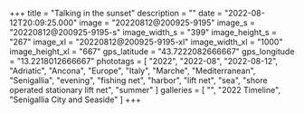 +++
title = "Talking in the sunset"
description = ""
date = "2022-08-12T20:09:25.000"
image = "20220812@200925-9195"
image_s = "20220812@200925-9195-s"
image_width_s = "399"
image_height_s = "267"
image_xl = "20220812@200925-9195-xl"
image_width_xl = "1000"
image_height_xl = "667"
gps_latitude = "43.7222082666667"
gps_longitude = "13.2218012666667"
phototags = [ "2022", "2022-08", "2022-08-12", "Adriatic", "Ancona", "Europe", "Italy", "Marche", "Mediterranean", "Senigallia", "evening", "fishing net", "harbor", "lift net", "sea", "shore operated stationary lift net", "summer" ]
galleries = [ "", "2022 Timeline", "Senigallia City and Seaside" ]
+++
